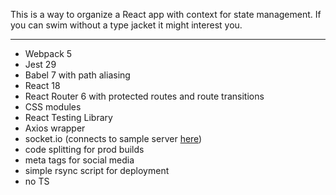 This is a way to organize a React app with context for state management. If you can swim without a type jacket it might interest you. 

---

- Webpack 5
- Jest 29 
- Babel 7 with path aliasing
- React 18 
- React Router 6 with protected routes and route transitions
- CSS modules 
- React Testing Library
- Axios wrapper
- socket.io (connects to sample server [here](https://github.com/crshmk/express-setup))
- code splitting for prod builds
- meta tags for social media 
- simple rsync script for deployment
- no TS
